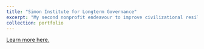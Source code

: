 ```yaml
---
title: "Simon Institute for Longterm Governance"
excerpt: "My second nonprofit endeavour to improve civilizational resilience through public policy"
collection: portfolio
---
```


[Learn more here.](https://www.simoninstitute.ch/)

